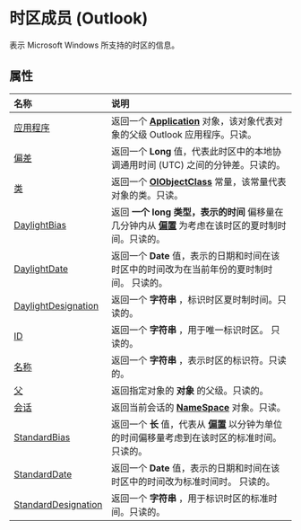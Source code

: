 
# 时区成员 (Outlook)


表示 Microsoft Windows 所支持的时区的信息。


## 属性



|**名称**|**说明**|
|:-----|:-----|
|[应用程序](8452546f-b6d7-71af-8538-0c149bfa7d1a.md)|返回一个  **[Application](797003e7-ecd1-eccb-eaaf-32d6ddde8348.md)** 对象，该对象代表对象的父级 Outlook 应用程序。只读。|
|[偏差](18f55011-5d71-2e3b-4049-a37323f09478.md)|返回一个 **Long** 值，代表此时区中的本地协调通用时间 (UTC) 之间的分钟差。只读的。|
|[类](7f7e5bb1-73e4-6e9f-c226-c92035a9d013.md)|返回一个  **[OlObjectClass](33d724b3-df3c-2a7f-a80f-93b66d96f588.md)** 常量，该常量代表对象的类。只读。|
|[DaylightBias](59c83104-7ce5-95a9-71fa-df3b0a96e173.md)|返回 **一个 long 类型，表示的时间** 偏移量在几分钟内从 **[偏置](18f55011-5d71-2e3b-4049-a37323f09478.md)** 为考虑在该时区的夏时制时间。只读的。|
|[DaylightDate](a653b0ec-1462-165f-36e3-1be57513a2c7.md)|返回一个 **Date** 值，表示的日期和时间在该时区中的时间改为在当前年份的夏时制时间。 只读的。|
|[DaylightDesignation](22453788-fd70-78ad-6fac-a924cec650a5.md)|返回一个 **字符串** ，标识时区夏时制时间。只读的。|
|[ID](13d4826f-5291-993c-2da1-f1dc65a1e086.md)|返回一个 **字符串** ，用于唯一标识时区。 只读的。|
|[名称](e75bf2af-ae74-4d8f-7246-99a0daa17cb1.md)|返回一个 **字符串** ，表示时区的标识符。只读的。|
|[父](24adc643-941f-ca7c-049b-db476de3ff96.md)|返回指定对象的 **对象** 的父级。只读的。|
|[会话](8b696765-dcc5-3af2-a861-a14c9c0bf7e8.md)|返回当前会话的  **[NameSpace](f0dcaa19-07f5-5d42-a3bf-2e42b7885644.md)** 对象。只读。|
|[StandardBias](0400a70c-4a53-417d-8d6e-c0271b4c1dcb.md)|返回一个 **长** 值，代表从 **[偏置](18f55011-5d71-2e3b-4049-a37323f09478.md)** 以分钟为单位的时间偏移量考虑到在该时区的标准时间。只读的。|
|[StandardDate](61114f2b-e0cf-80e9-ef4c-2553fba68fe1.md)|返回一个 **Date** 值，表示的日期和时间在该时区中的时间改为标准时间时。 只读的。|
|[StandardDesignation](e6f505ed-3ca8-17fb-985f-51feccc668eb.md)|返回一个 **字符串** ，用于标识时区的标准时间。只读的。|
